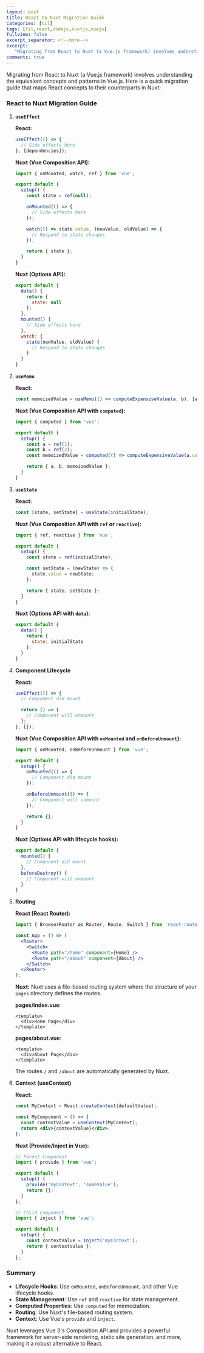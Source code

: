 ```yaml
---
layout: post
title: React to Nuxt Migration Guide
categories: [til]
tags: [til,react,nodejs,nuxtjs,vuejs]
fullview: false
excerpt_separator: <!--more-->
excerpt:
   "Migrating from React to Nuxt (a Vue.js framework) involves understanding the equivalent concepts and patterns in Vue.js. Here is a quick migration guide that maps React concepts to their counterparts in Nuxt"
comments: true
---
```


Migrating from React to Nuxt (a Vue.js framework) involves understanding the equivalent concepts and patterns in Vue.js. Here is a quick migration guide that maps React concepts to their counterparts in Nuxt:

### React to Nuxt Migration Guide

1. **`useEffect`**

   **React:**
   ```jsx
   useEffect(() => {
     // Side effects here
   }, [dependencies]);
   ```

   **Nuxt (Vue Composition API):**
   ```javascript
   import { onMounted, watch, ref } from 'vue';

   export default {
     setup() {
       const state = ref(null);

       onMounted(() => {
         // Side effects here
       });

       watch(() => state.value, (newValue, oldValue) => {
         // Respond to state changes
       });

       return { state };
     }
   }
   ```

   **Nuxt (Options API):**
   ```javascript
   export default {
     data() {
       return {
         state: null
       };
     },
     mounted() {
       // Side effects here
     },
     watch: {
       state(newValue, oldValue) {
         // Respond to state changes
       }
     }
   }
   ```

2. **`useMemo`**

   **React:**
   ```jsx
   const memoizedValue = useMemo(() => computeExpensiveValue(a, b), [a, b]);
   ```

   **Nuxt (Vue Composition API with `computed`):**
   ```javascript
   import { computed } from 'vue';

   export default {
     setup() {
       const a = ref(1);
       const b = ref(2);
       const memoizedValue = computed(() => computeExpensiveValue(a.value, b.value));

       return { a, b, memoizedValue };
     }
   }
   ```

3. **`useState`**

   **React:**
   ```jsx
   const [state, setState] = useState(initialState);
   ```

   **Nuxt (Vue Composition API with `ref` or `reactive`):**
   ```javascript
   import { ref, reactive } from 'vue';

   export default {
     setup() {
       const state = ref(initialState);

       const setState = (newState) => {
         state.value = newState;
       };

       return { state, setState };
     }
   }
   ```

   **Nuxt (Options API with `data`):**
   ```javascript
   export default {
     data() {
       return {
         state: initialState
       };
     }
   }
   ```

4. **Component Lifecycle**

   **React:**
   ```jsx
   useEffect(() => {
     // Component did mount

     return () => {
       // Component will unmount
     };
   }, []);
   ```

   **Nuxt (Vue Composition API with `onMounted` and `onBeforeUnmount`):**
   ```javascript
   import { onMounted, onBeforeUnmount } from 'vue';

   export default {
     setup() {
       onMounted(() => {
         // Component did mount
       });

       onBeforeUnmount(() => {
         // Component will unmount
       });

       return {};
     }
   }
   ```

   **Nuxt (Options API with lifecycle hooks):**
   ```javascript
   export default {
     mounted() {
       // Component did mount
     },
     beforeDestroy() {
       // Component will unmount
     }
   }
   ```

5. **Routing**

   **React (React Router):**
   ```jsx
   import { BrowserRouter as Router, Route, Switch } from 'react-router-dom';

   const App = () => (
     <Router>
       <Switch>
         <Route path="/home" component={Home} />
         <Route path="/about" component={About} />
       </Switch>
     </Router>
   );
   ```

   **Nuxt:**
   Nuxt uses a file-based routing system where the structure of your `pages` directory defines the routes.

   **pages/index.vue**:
   ```vue
   <template>
     <div>Home Page</div>
   </template>
   ```

   **pages/about.vue**:
   ```vue
   <template>
     <div>About Page</div>
   </template>
   ```

   The routes `/` and `/about` are automatically generated by Nuxt.

6. **Context (useContext)**

   **React:**
   ```jsx
   const MyContext = React.createContext(defaultValue);

   const MyComponent = () => {
     const contextValue = useContext(MyContext);
     return <div>{contextValue}</div>;
   };
   ```

   **Nuxt (Provide/Inject in Vue):**
   ```javascript
   // Parent Component
   import { provide } from 'vue';

   export default {
     setup() {
       provide('myContext', 'someValue');
       return {};
     }
   };
   ```

   ```javascript
   // Child Component
   import { inject } from 'vue';

   export default {
     setup() {
       const contextValue = inject('myContext');
       return { contextValue };
     }
   };
   ```

### Summary

- **Lifecycle Hooks**: Use `onMounted`, `onBeforeUnmount`, and other Vue lifecycle hooks.
- **State Management**: Use `ref` and `reactive` for state management.
- **Computed Properties**: Use `computed` for memoization.
- **Routing**: Use Nuxt's file-based routing system.
- **Context**: Use Vue's `provide` and `inject`.

Nuxt leverages Vue 3's Composition API and provides a powerful framework for server-side rendering, static site generation, and more, making it a robust alternative to React.